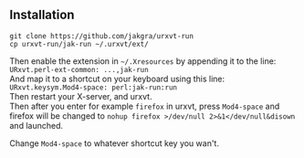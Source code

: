 ## Installation
```
git clone https://github.com/jakgra/urxvt-run
cp urxvt-run/jak-run ~/.urxvt/ext/
```
Then enable the extension in `~/.Xresources` by appending it to the line: `URxvt.perl-ext-common: ...,jak-run`  
And map it to a shortcut on your keyboard using this line: `URxvt.keysym.Mod4-space: perl:jak-run:run`  
Then restart your X-server, and urxvt.  
Then after you enter for example `firefox` in urxvt, press `Mod4-space` and firefox will be changed to `nohup firefox >/dev/null 2>&1</dev/null&disown` and launched.  
  
Change `Mod4-space` to whatever shortcut key you wan't.  
